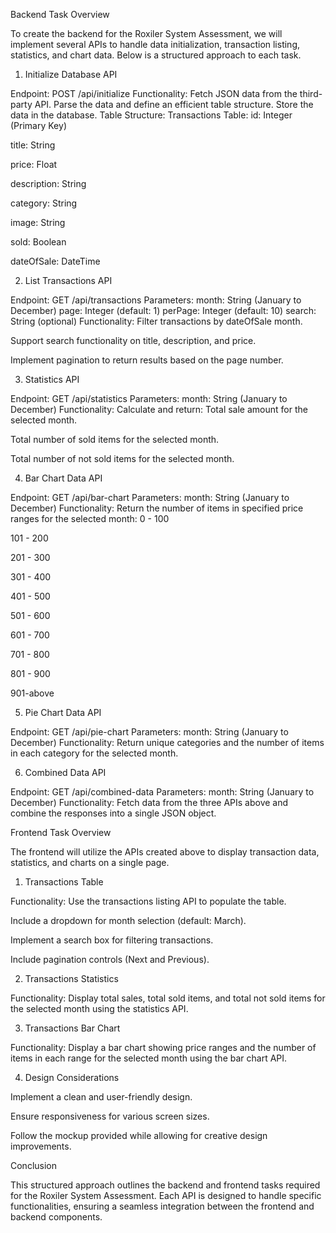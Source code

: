 Backend Task Overview

To create the backend for the Roxiler System Assessment, we will implement several APIs to handle data initialization, transaction listing, statistics, and chart data. Below is a structured approach to each task.

1. Initialize Database API

Endpoint: POST /api/initialize
Functionality:
Fetch JSON data from the third-party API.
Parse the data and define an efficient table structure.
Store the data in the database.
Table Structure:
Transactions Table:
id: Integer (Primary Key)

title: String

price: Float

description: String

category: String

image: String

sold: Boolean

dateOfSale: DateTime

2. List Transactions API

Endpoint: GET /api/transactions
Parameters:
month: String (January to December)
page: Integer (default: 1)
perPage: Integer (default: 10)
search: String (optional)
Functionality:
Filter transactions by dateOfSale month.

Support search functionality on title, description, and price.

Implement pagination to return results based on the page number.

3. Statistics API

Endpoint: GET /api/statistics
Parameters:
month: String (January to December)
Functionality:
Calculate and return:
Total sale amount for the selected month.

Total number of sold items for the selected month.

Total number of not sold items for the selected month.

4. Bar Chart Data API

Endpoint: GET /api/bar-chart
Parameters:
month: String (January to December)
Functionality:
Return the number of items in specified price ranges for the selected month:
0 - 100

101 - 200

201 - 300

301 - 400

401 - 500

501 - 600

601 - 700

701 - 800

801 - 900

901-above

5. Pie Chart Data API

Endpoint: GET /api/pie-chart
Parameters:
month: String (January to December)
Functionality:
Return unique categories and the number of items in each category for the selected month.

6. Combined Data API

Endpoint: GET /api/combined-data
Parameters:
month: String (January to December)
Functionality:
Fetch data from the three APIs above and combine the responses into a single JSON object.

Frontend Task Overview

The frontend will utilize the APIs created above to display transaction data, statistics, and charts on a single page.

1. Transactions Table

Functionality:
Use the transactions listing API to populate the table.

Include a dropdown for month selection (default: March).

Implement a search box for filtering transactions.

Include pagination controls (Next and Previous).

2. Transactions Statistics

Functionality:
Display total sales, total sold items, and total not sold items for the selected month using the statistics API.

3. Transactions Bar Chart

Functionality:
Display a bar chart showing price ranges and the number of items in each range for the selected month using the bar chart API.

4. Design Considerations

Implement a clean and user-friendly design.

Ensure responsiveness for various screen sizes.

Follow the mockup provided while allowing for creative design improvements.

Conclusion

This structured approach outlines the backend and frontend tasks required for the Roxiler System Assessment. Each API is designed to handle specific functionalities, ensuring a seamless integration between the frontend and backend components.
